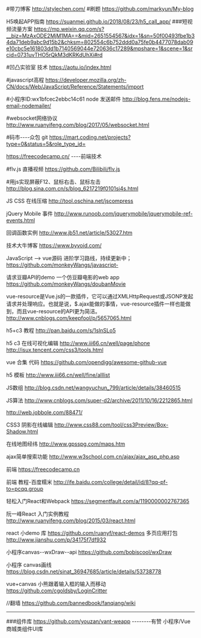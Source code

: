 #带刀博客
http://stylechen.com/
#刷题
https://github.com/markyun/My-blog

H5唤起APP指南
https://suanmei.github.io/2018/08/23/h5_call_app/
###短视频流量方案
https://mp.weixin.qq.com/s?__biz=MzAxODE2MjM1MA==&mid=2651554567&idx=1&sn=50f00493fbe1b34da71deb9abc9d15b2&chksm=802554c6b752ddd0a75fe0b4477078dab09e10cbc5e161803dd1b7140569044e720636c17289&mpshare=1&scene=1&srcid=0731uvTHO5rQkM3dKRKdUhXi#rd


#凹凸实验室 技术
https://aotu.io/index.html

#javascript高程
https://developer.mozilla.org/zh-CN/docs/Web/JavaScript/Reference/Statements/import

#小程序ID:wx1bfcec2ebbc14c61
node 发送邮件
http://blog.fens.me/nodejs-email-nodemailer/

#websocket网络协议
http://www.ruanyifeng.com/blog/2017/05/websocket.html

#码市----众包 git
https://mart.coding.net/projects?type=0&status=5&role_type_id=


https://freecodecamp.cn/   ----前端技术

#flv.js  直播视频
https://github.com/Bilibili/flv.js

#用js实现屏蔽F12、鼠标右击、鼠标左击
http://blog.sina.com.cn/s/blog_6217219f0101si4s.html

JS CSS 在线压缩
http://tool.oschina.net/jscompress

jQuery Mobile 事件
http://www.runoob.com/jquerymobile/jquerymobile-ref-events.html

回调函数实例
http://www.jb51.net/article/53027.htm

技术大牛博客
https://www.byvoid.com/

JavaScript —> vue源码 进阶学习路线，持续更新中；
https://github.com/monkeyWangs/javascript-

请求豆瓣API的demo 一个仿豆瓣电影的web app 
https://github.com/monkeyWangs/doubanMovie

vue-resource是Vue.js的一款插件，它可以通过XMLHttpRequest或JSONP发起请求并处理响应。也就是说，$.ajax能做的事情，vue-resource插件一样也能做到，而且vue-resource的API更为简洁。
http://www.cnblogs.com/keepfool/p/5657065.html

h5+c3 教程
http://pan.baidu.com/s/1slnSLo5


h5 c3 在线可视化编辑
http://www.iii66.cn/well/page/phone
http://isux.tencent.com/css3/tools.html

vue 合集 代码
https://github.com/opendigg/awesome-github-vue

h5 模板
http://www.iii66.cn/well/fine/alllist

JS数组
http://blog.csdn.net/wangyuchun_799/article/details/38460515

JS算法
http://www.cnblogs.com/super-d2/archive/2011/10/16/2212865.html

http://web.jobbole.com/88471/


CSS3 阴影在线编辑
http://www.css88.com/tool/css3Preview/Box-Shadow.html


在线地图经纬
http://www.gpsspg.com/maps.htm

ajax简单搜索功能
http://www.w3school.com.cn/ajax/ajax_asp_php.asp

前端
https://freecodecamp.cn

前端 教程-百度糯米
http://ife.baidu.com/college/detail/id/8?qq-pf-to=pcqq.group

轻松入门React和Webpack
https://segmentfault.com/a/1190000002767365


阮一峰React 入门实例教程
http://www.ruanyifeng.com/blog/2015/03/react.html


react 小demo 库
https://github.com/ruanyf/react-demos
多页应用打包
http://www.jianshu.com/p/34175f7df932

小程序canvas--wxDraw--api
https://github.com/bobiscool/wxDraw
	
小程序	canvas画线
https://blog.csdn.net/sinat_36947685/article/details/53738778	

vue+canvas  小熊跟着输入框的输入而移动
https://github.com/cgoldsby/LoginCritter

//翻墙
https://github.com/bannedbook/fanqiang/wiki	





-----------------------------------------------------------------------------
###组件库
https://github.com/youzan/vant-weapp			--------有赞 小程序/Vue 商城类组件UI库
